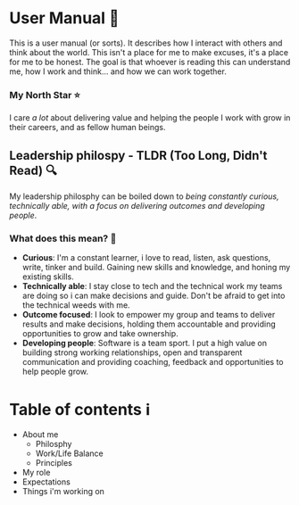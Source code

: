 # User Manual 📖
This is a user manual (or sorts). It describes how I interact with others and think about the world. This isn't a place for me to make excuses, it's a place for me to be honest. The goal is that whoever is reading this can understand me, how I work and think... and how we can work together.  

### My North Star ⭐ 
I care _a lot_ about delivering value and helping the people I work with grow in their careers, and as fellow human beings. 

## Leadership philospy - TLDR (Too Long, Didn't Read) 🔍
My leadership philosphy can be boiled down to _being constantly curious, technically able, with a focus on delivering outcomes and developing people_. 

### What does this mean? 👀
- **Curious**: I'm a constant learner, i love to read, listen, ask questions, write, tinker and build. Gaining new skills and knowledge, and honing my existing skills.
- **Technically able**: I stay close to tech and the technical work my teams are doing so i can make decisions and guide. Don't be afraid to get into the technical weeds with me.
- **Outcome focused**: I look to empower my group and teams to deliver results and make decisions, holding them accountable and providing opportunities to grow and take ownership.
- **Developing people**: Software is a team sport. I put a high value on building strong working relationships, open and transparent communication and providing coaching, feedback and opportunities to help people grow.

# Table of contents ℹ️
- About me
  - Philosphy
  - Work/Life Balance
  - Principles
- My role
- Expectations
- Things i'm working on
